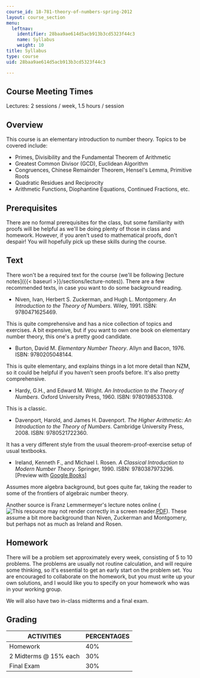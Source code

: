 ```yaml
---
course_id: 18-781-theory-of-numbers-spring-2012
layout: course_section
menu:
  leftnav:
    identifier: 28baa9ae614d5acb913b3cd5323f44c3
    name: Syllabus
    weight: 10
title: Syllabus
type: course
uid: 28baa9ae614d5acb913b3cd5323f44c3

---
```


Course Meeting Times
--------------------

Lectures: 2 sessions / week, 1.5 hours / session

Overview
--------

This course is an elementary introduction to number theory. Topics to be covered include:

*   Primes, Divisibility and the Fundamental Theorem of Arithmetic
*   Greatest Common Divisor (GCD), Euclidean Algorithm
*   Congruences, Chinese Remainder Theorem, Hensel's Lemma, Primitive Roots
*   Quadratic Residues and Reciprocity
*   Arithmetic Functions, Diophantine Equations, Continued Fractions, etc.

Prerequisites
-------------

There are no formal prerequisites for the class, but some familiarity with proofs will be helpful as we'll be doing plenty of those in class and homework. However, if you aren't used to mathematical proofs, don't despair! You will hopefully pick up these skills during the course.

Text
----

There won't be a required text for the course (we'll be following [lecture notes]({{< baseurl >}}/sections/lecture-notes)). There are a few recommended texts, in case you want to do some background reading.

*   Niven, Ivan, Herbert S. Zuckerman, and Hugh L. Montgomery. _An Introduction to the Theory of Numbers_. Wiley, 1991. ISBN: 9780471625469.

This is quite comprehensive and has a nice collection of topics and exercises. A bit expensive, but if you want to own one book on elementary number theory, this one's a pretty good candidate.

*   Burton, David M. _Elementary Number Theory_. Allyn and Bacon, 1976. ISBN: 9780205048144.

This is quite elementary, and explains things in a lot more detail than NZM, so it could be helpful if you haven't seen proofs before. It's also pretty comprehensive.

*   Hardy, G.H., and Edward M. Wright. _An Introduction to the Theory of Numbers_. Oxford University Press, 1960. ISBN: 9780198533108.

This is a classic.

*   Davenport, Harold, and James H. Davenport. _The Higher Arithmetic: An Introduction to the Theory of Numbers_. Cambridge University Press, 2008. ISBN: 9780521722360.

It has a very different style from the usual theorem-proof-exercise setup of usual textbooks.

*   Ireland, Kenneth F., and Michael I. Rosen. _A Classical Introduction to Modern Number Theory_. Springer, 1990. ISBN: 9780387973296. \[Preview with [Google Books](http://books.google.com/books?id=jhAXHuP2y04C&pg=Pafrontcover)\]

Assumes more algebra background, but goes quite far, taking the reader to some of the frontiers of algebraic number theory.

Another source is Franz Lemmermeyer's lecture notes online (![This resource may not render correctly in a screen reader.](/images/inacessible.gif)[PDF](http://www.fen.bilkent.edu.tr/~franz/nth06/nth.pdf)). These assume a bit more background than Niven, Zuckerman and Montgomery, but perhaps not as much as Ireland and Rosen.

Homework
--------

There will be a problem set approximately every week, consisting of 5 to 10 problems. The problems are usually not routine calculation, and will require some thinking, so it's essential to get an early start on the problem set. You are encouraged to collaborate on the homework, but you must write up your own solutions, and I would like you to specify on your homework who was in your working group.

We will also have two in-class midterms and a final exam.

Grading
-------

| ACTIVITIES | PERCENTAGES |
| --- | --- |
| Homework | 40% |
| 2 Midterms @ 15% each | 30% |
| Final Exam | 30%